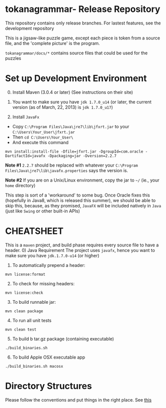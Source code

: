 tokanagrammar- Release Repository
=============

This repository contains only release branches.
For lastest features, see the development repository

This is a jigsaw-like puzzle game, except each piece is token from a source file, and the 'complete picture' is the program.

`tokanagrammar/docs/*` contains source files that could be used for the puzzles

Set up Development Environment
=============

0) Install Maven (3.0.4 or later)
(See instructions on their site)

1) You want to make sure you have `jdk 1.7.0_u14` (or later, the current version (as of March, 22, 2013) is `jdk 1.7.0_u17`)

2) Install `JavaFx`

- Copy `C:\Program Files\Java\jre7\lib\jfxrt.jar` to your `C:\Users\Your_User\jfxrt.jar`
- Then `cd C:\Users\Your_User\`
- And execute this command 

`mvn install:install-file -Dfile=jfxrt.jar -DgroupId=com.oracle -DartifactId=javafx -Dpackaging=jar -Dversion=2.2.7`

**Note #1** `2.2.7` should be replaced with whatever your `C:\Program Files\Java\jre7\lib\javafx.properties` says the version is.

**Note #2** If you are on a Unix/Linux environment, copy the jar to `~/` (ie., your `home` directory)

This step is sort of a 'workaround' to some bug. Once Oracle fixes this (hopefully in Java8, which is released this summer), we should be able to skip this, because, as they promised, `JavaFX` will be included natively in `Java` (just like `Swing` or other built-in APIs)


CHEATSHEET
=============

This is a `maven` project, and  build phase requires every source file to have a header.
0) Java Requirement
The project uses `javafx`, hence you want to make sure you have `jdk.1.7.0-u14` (or higher)

1) To automatically prepend a header:

`mvn license:format`

2) To check for missing headers:

`mvn license:check`

3) To build runnable jar:

`mvn clean package`

4) To run all unit tests

`mvn clean test`

5) To build b tar.gz package (containing executable)

`./build_binaries.sh`

6) To build Apple OSX executable app

`./build_binaries.sh macosx`
  
  
  
Directory Structures
====================
Please follow the conventions and put things in the right place.
See <a href="https://github.com/Tokanagrammar/tokanagrammar-dev/blob/master/README.txt">this</a>


